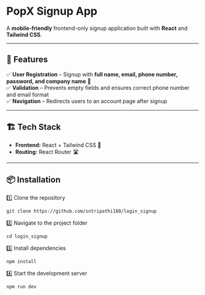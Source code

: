 # PopX Signup App

A **mobile-friendly** frontend-only signup application built with **React** and **Tailwind CSS**.

---



## 🎯 Features
 
✅ **User Registration** – Signup with **full name, email, phone number, password, and company name** 📝  
✅ **Validation** – Prevents empty fields and ensures correct phone number and email format   
✅ **Navigation** – Redirects users to an account page after signup 

---

## 🏗️ Tech Stack  
- **Frontend:** React + Tailwind CSS 🎨  
- **Routing:** React Router 🛣️  

---

## 📦 Installation

1️⃣ Clone the repository  
```
git clone https://github.com/sntripathi180/login_signup
```

2️⃣ Navigate to the project folder
```
cd login_signup
```

3️⃣ Install dependencies
```
npm install
```

4️⃣ Start the development server
```
npm run dev



